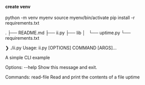 #### create venv

python -m venv myenv
source myenv/bin/activate
pip install -r requirements.txt

.
├── README.md
├── ii.py
├── lib
│   └── uptime.py
└── requirements.txt

❯ ./ii.py
Usage: ii.py [OPTIONS] COMMAND [ARGS]...

  A simple CLI example

Options:
  --help  Show this message and exit.

Commands:
  read-file  Read and print the contents of a file
  uptime